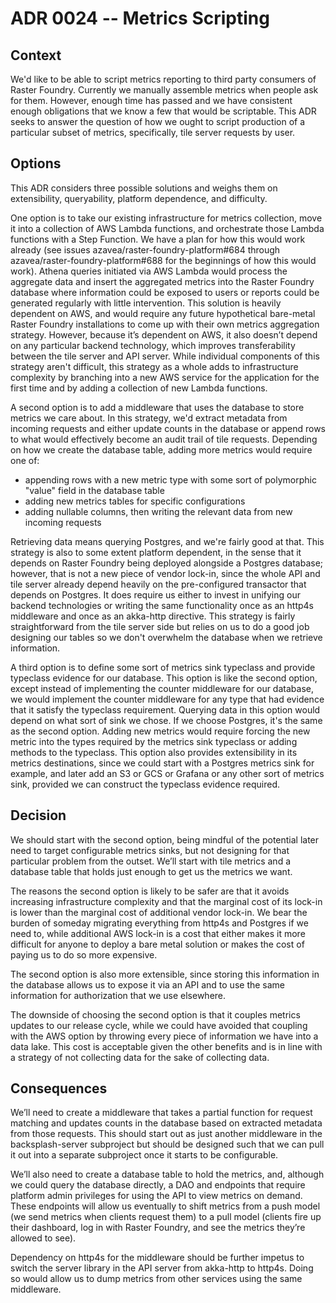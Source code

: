 # ADR 0024 -- Metrics Scripting
## Context

We'd like to be able to script metrics reporting to third party consumers of 
Raster Foundry. Currently we manually assemble metrics when people ask for 
them. However, enough time has passed and we have consistent enough obligations 
that we know a few that would be scriptable. This ADR seeks to answer the 
question of how we ought to script production of a particular subset of 
metrics, specifically, tile server requests by user.

## Options

This ADR considers three possible solutions and weighs them on extensibility, 
queryability, platform dependence, and difficulty.

One option is to take our existing infrastructure for metrics collection, move 
it into a collection of AWS Lambda functions, and orchestrate those Lambda 
functions with a Step Function. We have a plan for how this would work already 
(see issues azavea/raster-foundry-platform#684 through azavea/raster-foundry-platform#688
for the beginnings of how this would work). 
Athena queries initiated via AWS Lambda would process the aggregate data and 
insert the aggregated metrics into the Raster Foundry database where 
information could be exposed to users or reports could be generated regularly 
with little intervention. This solution is heavily dependent on AWS, and would 
require any future hypothetical bare-metal Raster Foundry installations to come 
up with their own metrics aggregation strategy. However, because it’s 
dependent on AWS, it also doesn’t depend on any particular backend 
technology, which improves transferability between the tile server and API 
server. While individual components of this strategy aren't difficult, this 
strategy as a whole adds to infrastructure complexity by branching into a new 
AWS service for the application for the first time and by adding a collection 
of new Lambda functions.

A second option is to add a middleware that uses the database to store metrics 
we care about. In this strategy, we'd extract metadata from incoming requests 
and either update counts in the database or append rows to what would 
effectively become an audit trail of tile requests. Depending on how we create 
the database table, adding more metrics would require one of:

- appending rows with a new metric type with some sort of polymorphic "value" 
field in the database table
- adding new metrics tables for specific configurations
- adding nullable columns, then writing the relevant data from new incoming 
requests

Retrieving data means querying Postgres, and we're fairly good at that. This 
strategy is also to some extent platform dependent, in the sense that it 
depends on Raster Foundry being deployed alongside a Postgres database; 
however, that is not a new piece of vendor lock-in, since the whole API and 
tile server already depend heavily on the pre-configured transactor that 
depends on Postgres. It does require us either to invest in unifying our 
backend technologies or writing the same functionality once as an http4s 
middleware and once as an akka-http directive. This strategy is fairly 
straightforward from the tile server side but relies on us to do a good job 
designing our tables so we don't overwhelm the database when we retrieve 
information.

A third option is to define some sort of metrics sink typeclass and provide 
typeclass evidence for our database. This option is like the second option, 
except instead of implementing the counter middleware for our database, we 
would implement the counter middleware for any type that had evidence that it 
satisfy the typeclass requirement. Querying data in this option would depend on 
what sort of sink we chose. If we choose Postgres, it's the same as the second 
option. Adding new metrics would require forcing the new metric into the types 
required by the metrics sink typeclass or adding methods to the typeclass. This 
option also provides extensibility in its metrics destinations, since we could 
start with a Postgres metrics sink for example, and later add an S3 or GCS or 
Grafana or any other sort of metrics sink, provided we can construct the 
typeclass evidence required.

## Decision

We should start with the second option, being mindful of the potential later 
need to target configurable metrics sinks, but not designing for that 
particular problem from the outset. We’ll start with tile metrics and a 
database table that holds just enough to get us the metrics we want.

The reasons the second option is likely to be safer are that it avoids 
increasing infrastructure complexity and that the marginal cost of its lock-in 
is lower than the marginal cost of additional vendor lock-in. We bear the 
burden of someday migrating everything from http4s and Postgres if we need to, 
while additional AWS lock-in is a cost that either makes it more difficult for 
anyone to deploy a bare metal solution or makes the cost of paying us to do so 
more expensive.

The second option is also more extensible, since storing this information in 
the database allows us to expose it via an API and to use the same information 
for authorization that we use elsewhere.

The downside of choosing the second option is that it couples metrics updates 
to our release cycle, while we could have avoided that coupling with the AWS 
option by throwing every piece of information we have into a data lake. This 
cost is acceptable given the other benefits and is in line with a strategy of 
not collecting data for the sake of collecting data. 

## Consequences

We’ll need to create a middleware that takes a partial function for request 
matching and updates counts in the database based on extracted metadata from 
those requests. This should start out as just another middleware in the 
backsplash-server subproject but should be designed such that we can pull it 
out into a separate subproject once it starts to be configurable.

We’ll also need to create a database table to hold the metrics, and, although 
we could query the database directly, a DAO and endpoints that require platform 
admin privileges for using the API to view metrics on demand. These endpoints 
will allow us eventually to shift metrics from a push model (we send metrics 
when clients request them) to a pull model (clients fire up their dashboard, 
log in with Raster Foundry, and see the metrics they’re allowed to see).

Dependency on http4s for the middleware should be further impetus to switch the 
server library in the API server from akka-http to http4s. Doing so would allow 
us to dump metrics from other services using the same middleware.

